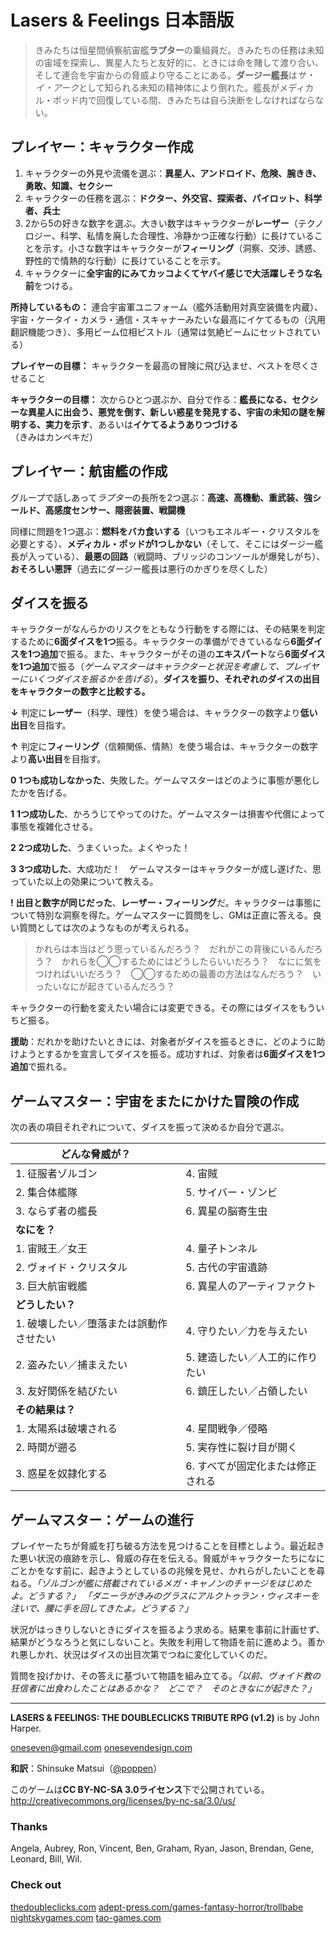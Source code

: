 # Lasers & Feelings 日本語版

> きみたちは恒星間偵察航宙艦**ラプター**の乗組員だ。きみたちの任務は未知の宙域を探索し、異星人たちと友好的に、ときには命を賭して渡り合い、そして連合を宇宙からの脅威より守ることにある。**ダージー艦長**は*サ・イ・アーク*として知られる未知の精神体により倒れた。艦長がメディカル・ポッド内で回復している間、きみたちは自ら決断をしなければならない。

## プレイヤー：キャラクター作成

1. キャラクターの外見や流儀を選ぶ：**異星人、アンドロイド、危険、腕きき、勇敢、知識、セクシー**
2. キャラクターの任務を選ぶ：**ドクター、外交官、探索者、パイロット、科学者、兵士**
3. 2から5の好きな数字を選ぶ。大きい数字はキャラクターが**レーザー**（テクノロジー、科学、私情を廃した合理性、冷静かつ正確な行動）に長けていることを示す。小さな数字はキャラクターが**フィーリング**（洞察、交渉、誘惑、野性的で情熱的な行動）に長けていることを示す。
4. キャラクターに**全宇宙的にみてカッコよくてヤバイ感じで大活躍しそうな名前**をつける。

**所持しているもの：** 連合宇宙軍ユニフォーム（艦外活動用対真空装備を内蔵）、宇宙・ケータイ・カメラ・通信・スキャナーみたいな最高にイケてるもの（汎用翻訳機能つき）、多用ビーム位相ピストル（通常は気絶ビームにセットされている）

**プレイヤーの目標：** キャラクターを最高の冒険に飛び込ませ、ベストを尽くさせること

**キャラクターの目標：** 次からひとつ選ぶか、自分で作る：**艦長になる、セクシーな異星人に出会う、悪党を倒す、新しい惑星を発見する、宇宙の未知の謎を解明する、実力を示す**、あるいは**イケてるようありつづける**（きみはカンペキだ）

## プレイヤー：航宙艦の作成

グループで話しあって*ラプター*の長所を2つ選ぶ：**高速、高機動、重武装、強シールド、高感度センサー、隠密装置、戦闘機**

同様に問題を1つ選ぶ：**燃料をバカ食いする**（いつもエネルギー・クリスタルを必要とする）、**メディカル・ポッドが1つしかない**（そして、そこにはダージー艦長が入っている）、**最悪の回路**（戦闘時、ブリッジのコンソールが爆発しがち）、**おそろしい悪評**（過去にダージー艦長は悪行のかぎりを尽くした）

## ダイスを振る

キャラクターがなんらかのリスクをともなう行動をする際には、その結果を判定するために**6面ダイスを1つ**振る。キャラクターの準備ができているなら**6面ダイスを1つ追加**で振る。また、キャラクターがその道の**エキスパート**なら**6面ダイスを1つ追加**で振る（*ゲームマスターはキャラクターと状況を考慮して、プレイヤーにいくつダイスを振るかを告げる*）。**ダイスを振り、それぞれのダイスの出目をキャラクターの数字と比較する。**

**↓** 判定に**レーザー**（科学、理性）を使う場合は、キャラクターの数字より**低い出目**を目指す。

**↑** 判定に**フィーリング**（信頼関係、情熱）を使う場合は、キャラクターの数字より**高い出目**を目指す。

**0** **1つも成功しなかった**、失敗した。ゲームマスターはどのように事態が悪化したかを告げる。

**1** **1つ成功した**、かろうじてやってのけた。ゲームマスターは損害や代償によって事態を複雑化させる。

**2** **2つ成功した**、うまくいった。よくやった！

**3** **3つ成功した**、大成功だ！　ゲームマスターはキャラクターが成し遂げた、思っていた以上の効果について教える。

**!** **出目と数字が同じだった**、**レーザー・フィーリング**だ。キャラクターは事態について特別な洞察を得た。ゲームマスターに質問をし、GMは正直に答える。良い質問としては次のようなものが考えられる。

> かれらは本当はどう思っているんだろう？　だれがこの背後にいるんだろう？　かれらを◯◯するためにはどうしたらいいだろう？　なにに気をつければいいだろう？　◯◯するための最善の方法はなんだろう？　いったいなにが起きているんだろう？

キャラクターの行動を変えたい場合には変更できる。その際にはダイスをもういちど振る。

**援助**：だれかを助けたいときには、対象者がダイスを振るときに、どのように助けようとするかを宣言してダイスを振る。成功すれば、対象者は**6面ダイスを1つ追加**で振れる。

## ゲームマスター：宇宙をまたにかけた冒険の作成

次の表の項目それぞれについて、ダイスを振って決めるか自分で選ぶ。

| **どんな脅威が？**                      |                                   |
| ---                                     | ---                               |
| 1. 征服者ゾルゴン                       | 4. 宙賊                           |
| 2. 集合体艦隊                           | 5. サイバー・ゾンビ               |
| 3. ならず者の艦長                       | 6. 異星の脳寄生虫                 |
| **なにを？**                            |                                   |
| 1. 宙賊王／女王                         | 4. 量子トンネル                   |
| 2. ヴォイド・クリスタル                 | 5. 古代の宇宙遺跡                 |
| 3. 巨大航宙戦艦                         | 6. 異星人のアーティファクト       |
| **どうしたい？**                        |                                   |
| 1. 破壊したい／堕落または誤動作させたい | 4. 守りたい／力を与えたい         |
| 2. 盗みたい／捕まえたい                 | 5. 建造したい／人工的に作りたい   |
| 3. 友好関係を結びたい                   | 6. 鎮圧したい／占領したい         |
| **その結果は？**                        |                                   |
| 1. 太陽系は破壊される                   | 4. 星間戦争／侵略                 |
| 2. 時間が遡る                           | 5. 実存性に裂け目が開く           |
| 3. 惑星を奴隷化する                     | 6. すべてが固定化または修正される |

## ゲームマスター：ゲームの進行

プレイヤーたちが脅威を打ち破る方法を見つけることを目標としよう。最近起きた悪い状況の痕跡を示し、脅威の存在を伝える。脅威がキャラクターたちになにごとかをなす前に、起きようとしているの兆候を見せ、かれらがしたいことを尋ねる。*「ゾルゴンが艦に搭載されているメガ・キャノンのチャージをはじめたよ。どうする？」* *「ダニーラがきみのグラスにアルクトゥラン・ウィスキーを注いで、腰に手を回してきたよ。どうする？」*

状況がはっきりしないときにダイスを振るよう求める。結果を事前に計画せず、結果がどうなろうと気にしないこと。失敗を利用して物語を前に進めよう。善かれ悪しかれ、状況はダイスの出目次第でつねに変化していくのだ。

質問を投げかけ、その答えに基づいて物語を組み立てる。*「以前、ヴォイド教の狂信者に出食わしたことはあるかな？　どこで？　そのときなにが起きた？」*

---

**LASERS & FEELINGS: THE DOUBLECLICKS TRIBUTE RPG (v1.2)** is by John Harper.

oneseven@gmail.com [onesevendesign.com](http://onesevendesign.com)

**和訳**：Shinsuke Matsui（[\@poppen](https://twitter.com/poppen)）

このゲームは**CC BY-NC-SA 3.0ライセンス**下で公開されている。
http://creativecommons.org/licenses/by-nc-sa/3.0/us/

### Thanks

Angela, Aubrey, Ron, Vincent, Ben, Graham, Ryan, Jason, Brendan, Gene, Leonard,
Bill, Wil.

### Check out

[thedoubleclicks.com](http://thedoubleclicks.com)
[adept-press.com/games-fantasy-horror/trollbabe](http://adept-press.com/games-fantasy-horror/trollbabe/)
[nightskygames.com](http://nightskygames.com/)
[tao-games.com](http://tao-games.com/)
